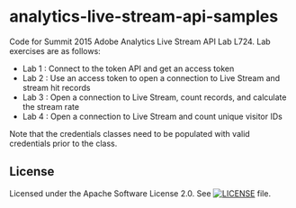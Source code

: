 analytics-live-stream-api-samples
=================

Code for Summit 2015 Adobe Analytics Live Stream API Lab L724. Lab exercises are as follows:

* Lab 1 : Connect to the token API and get an access token
* Lab 2 : Use an access token to open a connection to Live Stream and stream hit records
* Lab 3 : Open a connection to Live Stream, count records, and calculate the stream rate
* Lab 4 : Open a connection to Live Stream and count unique visitor IDs

Note that the credentials classes need to be populated with valid credentials prior to the class.

## License

Licensed under the Apache Software License 2.0. See [![LICENSE](LICENSE)](LICENSE) file.
